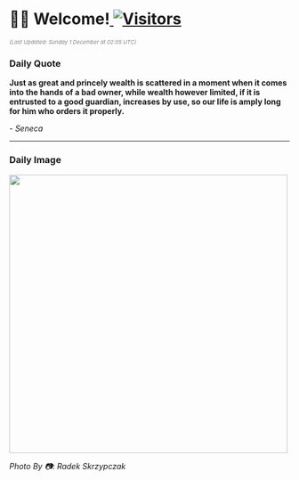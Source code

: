 <h1>👋🏽 Welcome!<a href="https://github.com/OmitNomis/"> <img src="https://visitor-badge.laobi.icu/badge?page_id=OmitNomis" alt="Visitors"></a></h1>

<i><p style="font-size: 0.6rem; color:gray">(Last Updated: Sunday 1 December at 02:05 UTC)</p></i>

<h3> Daily Quote </h3>
<b><p>Just as great and princely wealth is scattered in a moment when it comes into the hands of a bad owner, while wealth however limited, if it is entrusted to a good guardian, increases by use, so our life is amply long for him who orders it properly.</p></b>
<i><caption style="font-size: 0.8rem; color:gray;">- Seneca</caption></i>


<hr>

<h3>Daily Image</h3>
<a href="https://images.unsplash.com/photo-1725958171160-8ecf4b20113d?crop=entropy&cs=srgb&fm=jpg&ixid=M3w2MjM3MzF8MHwxfHJhbmRvbXx8fHx8fHx8fDE3MzMwMTg3MTJ8&ixlib=rb-4.0.3&q=85" target="_blank"><img style="height:500px;" src=https://images.unsplash.com/photo-1725958171160-8ecf4b20113d?crop=entropy&cs=srgb&fm=jpg&ixid=M3w2MjM3MzF8MHwxfHJhbmRvbXx8fHx8fHx8fDE3MzMwMTg3MTJ8&ixlib=rb-4.0.3&q=85"/></a>

<i><caption style="font-size: 0.8rem; color:gray;"> Photo By 📷: Radek Skrzypczak</caption></i>
